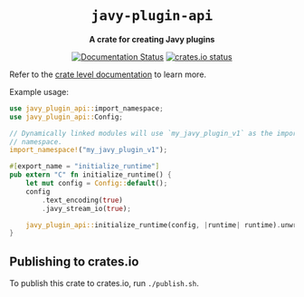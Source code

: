 <div align="center">
  <h1><code>javy-plugin-api</code></h1>
  <p>
    <strong>A crate for creating Javy plugins</strong>
  </p>
  <p>
    <a href="https://docs.rs/javy-plugin-api"><img src="https://docs.rs/javy-plugin-api/badge.svg" alt="Documentation Status" /></a>
    <a href="https://crates.io/crates/javy-plugin-api"><img src="https://img.shields.io/crates/v/javy-plugin-api.svg" alt="crates.io status" /></a>
  </p>
</div>

Refer to the [crate level documentation](https://docs.rs/javy-plugin-api) to learn more.

Example usage:

```rust
use javy_plugin_api::import_namespace;
use javy_plugin_api::Config;

// Dynamically linked modules will use `my_javy_plugin_v1` as the import
// namespace.
import_namespace!("my_javy_plugin_v1");

#[export_name = "initialize_runtime"]
pub extern "C" fn initialize_runtime() {
    let mut config = Config::default();
    config
        .text_encoding(true)
        .javy_stream_io(true);

    javy_plugin_api::initialize_runtime(config, |runtime| runtime).unwrap();
}
```

## Publishing to crates.io

To publish this crate to crates.io, run `./publish.sh`.
